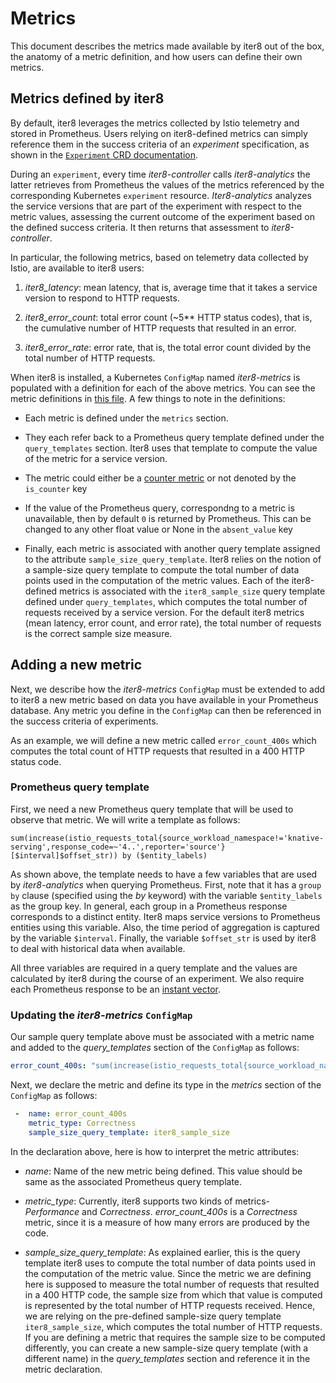 # Metrics

This document describes the metrics made available by iter8 out of the box, the anatomy of a metric definition, and how users can define their own metrics.

## Metrics defined by iter8

By default, iter8 leverages the metrics collected by Istio telemetry and stored in Prometheus. Users relying on iter8-defined metrics can simply reference them in the success criteria of an _experiment_ specification, as shown in the [`Experiment` CRD documentation](iter8_crd.md).

During an `experiment`, every time _iter8-controller_ calls _iter8-analytics_ the latter retrieves from Prometheus the values of the metrics referenced by the corresponding Kubernetes `experiment` resource. _Iter8-analytics_ analyzes the service versions that are part of the experiment with respect to the metric values, assessing the current outcome of the experiment based on the defined success criteria. It then returns that assessment to _iter8-controller_.

In particular, the following metrics, based on telemetry data collected by Istio, are available to iter8 users:

1. _iter8_latency_: mean latency, that is, average time that it takes a service version to respond to HTTP requests.

2. _iter8_error_count_: total error count (~5** HTTP status codes), that is, the cumulative number of HTTP requests that resulted in an error.

3. _iter8_error_rate_: error rate, that is, the total error count divided by the total number of HTTP requests.

When iter8 is installed, a Kubernetes `ConfigMap` named _iter8-metrics_ is populated with a definition for each of the above metrics. You can see the metric definitions in [this file](https://raw.githubusercontent.com/iter8-tools/iter8-controller/master/install/helm/iter8-controller/templates/metrics/iter8_metrics.yaml). A few things to note in the definitions:

- Each metric is defined under the `metrics` section.

- They each refer back to a Prometheus query template defined under the `query_templates` section. Iter8 uses that template to compute the value of the metric for a service version.

- The metric could either be a [counter metric](https://prometheus.io/docs/concepts/metric_types/) or not denoted by the `is_counter` key

- If the value of the Prometheus query, correspondng to a metric is unavailable, then by default `0` is returned by Prometheus. This can be changed to any other float value or None in the `absent_value` key

- Finally, each metric is associated with another query template assigned to the attribute `sample_size_query_template`. Iter8 relies on the notion of a sample-size query template to compute the total number of data points used in the computation of the metric values. Each of the iter8-defined metrics is associated with the `iter8_sample_size` query template defined under `query_templates`, which computes the total number of requests received by a service version. For the default iter8 metrics (mean latency, error count, and error rate), the total number of requests is the correct sample size measure.

## Adding a new metric

Next, we describe how the _iter8-metrics_ `ConfigMap` must be extended to add to iter8 a new metric based on data you have available in your Prometheus database. Any metric you define in the `ConfigMap` can then be referenced in the success criteria of experiments.

As an example, we will define a new metric called `error_count_400s` which computes the total count of HTTP requests that resulted in a 400 HTTP status code.

### Prometheus query template

First, we need a new Prometheus query template that will be used to observe that metric. We will write a template as follows:

```
sum(increase(istio_requests_total{source_workload_namespace!='knative-serving',response_code=~'4..',reporter='source'}[$interval]$offset_str)) by ($entity_labels)
```

As shown above, the template needs to have a few variables that are used by _iter8-analytics_ when querying Prometheus. First, note that it has a `group by` clause (specified using the _by_ keyword) with the variable `$entity_labels` as the group key. In general, each group in a Prometheus response corresponds to a distinct entity. Iter8 maps service versions to Prometheus entities using this variable. Also, the time period of aggregation is captured by the variable `$interval`. Finally, the variable `$offset_str` is used by iter8 to deal with historical data when available.

All three variables are required in a query template and the values are calculated by iter8 during the course of an experiment. We also require each Prometheus response to be an [instant vector](https://prometheus.io/docs/prometheus/latest/querying/basics/).


### Updating the _iter8-metrics_ `ConfigMap`

Our sample query template above must be associated with a metric name and added to the _query_templates_ section of the `ConfigMap` as follows:

```yaml
error_count_400s: "sum(increase(istio_requests_total{source_workload_namespace!='knative-serving',response_code=~'4..',reporter='source'}[$interval]$offset_str)) by ($entity_labels)"
```

Next, we declare the metric and define its type in the _metrics_ section of the `ConfigMap` as follows:

```yaml
 -  name: error_count_400s
    metric_type: Correctness
    sample_size_query_template: iter8_sample_size
```

In the declaration above, here is how to interpret the metric attributes:

  - _name_: Name of the new metric being defined. This value should be same as the associated Prometheus query template.

  - _metric_type_: Currently, iter8 supports two kinds of metrics- _Performance_ and _Correctness_. _error_count_400s_ is a _Correctness_ metric, since it is a measure of how many errors are produced by the code.

  - _sample_size_query_template_: As explained earlier, this is the query template iter8 uses to compute the total number of data points used in the computation of the metric value. Since the metric we are defining here is supposed to measure the total number of requests that resulted in a 400 HTTP code, the sample size from which that value is computed is represented by the total number of HTTP requests received. Hence, we are relying on the pre-defined sample-size query template `iter8_sample_size`, which computes the total number of HTTP requests. If you are defining a metric that requires the sample size to be computed differently, you can create a new sample-size query template (with a different name) in the _query_templates_ section and reference it in the metric declaration.
